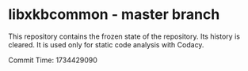 # libxkbcommon - master branch

This repository contains the frozen state of the repository.
Its history is cleared. It is used only for static code
analysis with Codacy.

Commit Time: 1734429090